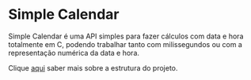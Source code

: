 # Simple Calendar
Simple Calendar é uma API simples para fazer cálculos com data e hora totalmente em C, podendo trabalhar tanto com milissegundos ou com a representação numérica da data e hora.

Clique [aqui](structure.md) saber mais sobre a estrutura do projeto.
